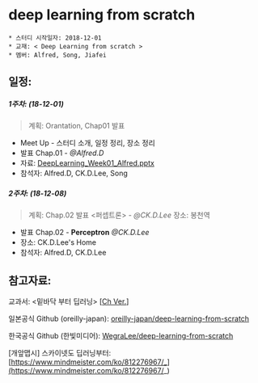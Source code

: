 # deep learning from scratch
	* 스터디 시작일자: 2018-12-01
	* 교재: < Deep Learning from scratch >
	* 멤버: Alfred, Song, Jiafei 
	
## 일정:

##### 1주차:  (18-12-01)
> 계획: Orantation, Chap01 발표

- Meet Up - 스터디 소개, 일정 정리, 장소 정리
- 발표 Chap.01  - *@Alfred.D*
- 자료: [DeepLearning_Week01_Alfred.pptx](/presentation/DeepLearning_Week01_Alfred.pptx)
- 참석자: Alfred.D, CK.D.Lee, Song

##### 2주차: (18-12-08)
> 계획: Chap.02 발표 <퍼셉트론> - *@CK.D.Lee*
> 장소: 봉천역 

- 발표 Chap.02 - **Perceptron** *@CK.D.Lee*
- 장소: CK.D.Lee's Home
- 참석자: Alfred.D, CK.D.Lee

## 참고자료:

교과서: <밑바닥 부터 딥러닝> [[Ch Ver.](/files/book_from_scratch_.pdf)]

일본공식 Github (oreilly-japan): [oreilly-japan/deep-learning-from-scratch](https://github.com/oreilly-japan/deep-learning-from-scratch)

한국공식 Github (한빛미디어): [WegraLee/deep-learning-from-scratch](https://github.com/WegraLee/deep-learning-from-scratch)

[개앞맵시] 스카이넷도 딥러닝부터: [https://www.mindmeister.com/ko/812276967/_](https://www.mindmeister.com/ko/812276967/_)

